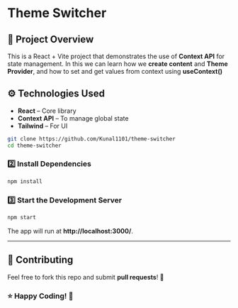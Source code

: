 # Theme Switcher

## 🚀 Project Overview

This is a React + Vite project that demonstrates the use of **Context API** for state management. In this we can learn how we **create content** and **Theme Provider**, and how to set and get values from context using **useContext()**

## ⚙ Technologies Used

- **React** – Core library
- **Context API** – To manage global state
- **Tailwind** – For UI

```sh
git clone https://github.com/Kunal1101/theme-switcher
cd theme-switcher
```

### 2️⃣ Install Dependencies

```sh
npm install
```

### 3️⃣ Start the Development Server

```sh
npm start
```

The app will run at **http://localhost:3000/**.

---

## 🙌 Contributing

Feel free to fork this repo and submit **pull requests**! 🎉

### ⭐ Happy Coding! 🚀
